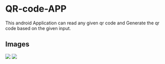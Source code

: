 # QR-code-APP

This android Application can read any given qr code and Generate the qr code based on the given input.

## Images 
![](image/S1.png)
![](QR-code-APP/image/S2.jpg)
